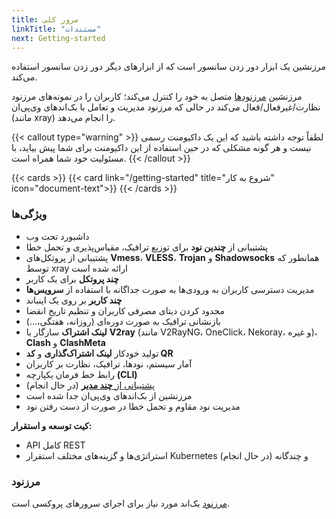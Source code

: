 ```yaml
---
title: مرور کلی
linkTitle: "مستندات"
next: Getting-started
---
```


مرزنشین یک ابزار دور زدن سانسور است که از ابزارهای دیگر دور زدن سانسور استفاده می‌کند.

مرزنشین [مرزنودها](https://github.com/marzneshin/marznode) متصل به خود را کنترل می‌کند؛ کاربران را در نمونه‌های مرزنود نظارت/غیرفعال/فعال می‌کند در حالی که مرزنود مدیریت و تعامل با بک‌اندهای وی‌پی‌ان (مانند xray) را انجام می‌دهد.

{{< callout type="warning" >}}
   لطفاً توجه داشته باشید که این یک داکیومنت رسمی نیست و هر گونه مشکلی که در حین استفاده از این داکیومنت برای شما پیش بیاید، با مسئولیت خود شما همراه است.
{{< /callout >}}

{{< cards >}}
  {{< card link="/getting-started" title="شروع به کار" icon="document-text">}}
{{< /cards >}}

### ویژگی‌ها

- داشبورد تحت وب
- پشتیبانی از **چندین نود** برای توزیع ترافیک، مقیاس‌پذیری و تحمل خطا
- پشتیبانی از پروتکل‌های **Vmess**، **VLESS**، **Trojan** و **Shadowsocks** همانطور که توسط xray ارائه شده است
- **چند پروتکل** برای یک کاربر
- مدیریت دسترسی کاربران به ورودی‌ها به صورت جداگانه با استفاده از **سرویس‌ها**
- **چند کاربر** بر روی یک اینباند
- محدود کردن دیتای مصرفی کاربران و تنظیم تاریخ انقضا
- بازنشانی ترافیک به صورت دوره‌ای (روزانه، هفتگی،...)
- **لینک اشتراک** سازگار با **V2ray** (مانند V2RayNG، OneClick، Nekoray، و غیره)، **Clash** و **ClashMeta**
- تولید خودکار **لینک اشتراک‌گذاری** و **کد QR**
- آمار سیستم، نودها، ترافیک، نظارت بر کاربران
- رابط خط فرمان یکپارچه **(CLI)**
- [پشتیبانی از **چند مدیر**](https://github.com/marzneshin/marzneshin/issues/73) (در حال انجام)
- مرزنشین از بک‌اندهای وی‌پی‌ان جدا شده است
- مدیریت نود مقاوم و تحمل خطا در صورت از دست رفتن نود

**کیت توسعه و استقرار:**

- API کامل REST
- استراتژی‌ها و گزینه‌های مختلف استقرار Kubernetes و چندگانه (در حال انجام)

### مرزنود

[مرزنود](https://github.com/marzneshin/marznode) بک‌اند مورد نیاز برای اجرای سرورهای پروکسی است.
